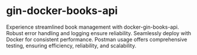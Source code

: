 # gin-docker-books-api
Experience streamlined book management with docker-gin-books-api. Robust error handling and logging ensure reliability. Seamlessly deploy with Docker for consistent performance. Postman usage offers comprehensive testing, ensuring efficiency, reliability, and scalability.
